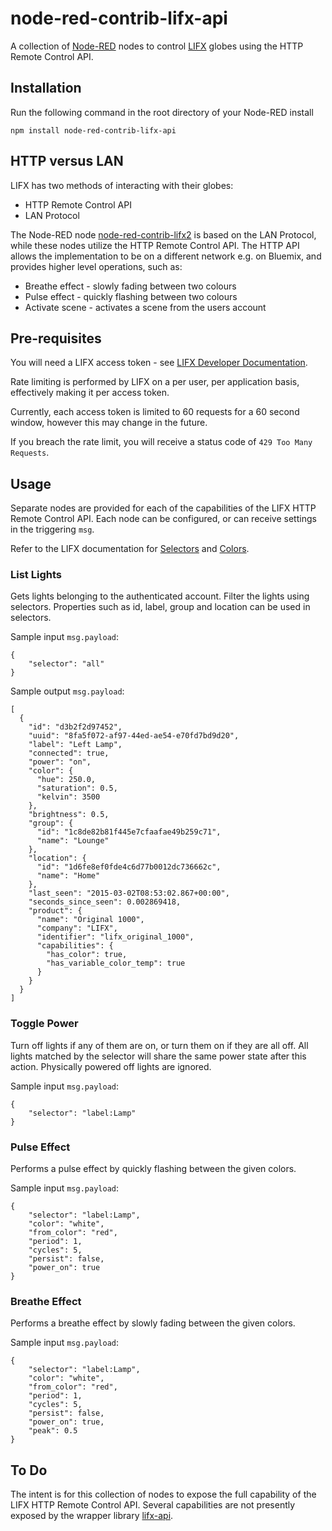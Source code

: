 # node-red-contrib-lifx-api

A collection of [Node-RED](http://nodered.org/) nodes to control [LIFX](http://www.lifx.com/) globes using the HTTP Remote Control API.

## Installation
Run the following command in the root directory of your Node-RED install

    npm install node-red-contrib-lifx-api

## HTTP versus LAN
LIFX has two methods of interacting with their globes:
* HTTP Remote Control API
* LAN Protocol

The Node-RED node [node-red-contrib-lifx2](https://www.npmjs.com/package/node-red-contrib-lifx2) is based on the LAN Protocol, while
these nodes utilize the HTTP Remote Control API.  The HTTP API allows the
implementation to be on a different network e.g. on Bluemix, and provides
higher level operations, such as:
* Breathe effect - slowly fading between two colours
* Pulse effect - quickly flashing between two colours
* Activate scene - activates a scene from the users account

## Pre-requisites
You will need a LIFX access token - see [LIFX Developer Documentation](https://api.developer.lifx.com/docs/authentication).  

Rate limiting is performed by LIFX on a per user, per application basis, effectively making it per access token.

Currently, each access token is limited to 60 requests for a 60 second window, however this may change in the future.

If you breach the rate limit, you will receive a status code of `429 Too Many Requests`.

## Usage
Separate nodes are provided for each of the capabilities of the LIFX HTTP Remote Control API.
Each node can be configured, or can receive settings in the triggering `msg`.

Refer to the LIFX documentation for [Selectors](https://api.developer.lifx.com/docs/selectors) and [Colors](https://api.developer.lifx.com/docs/colors).

### List Lights
Gets lights belonging to the authenticated account. Filter the lights using selectors.
Properties such as id, label, group and location can be used in selectors.

Sample input `msg.payload`:

    {
        "selector": "all"
    }

Sample output `msg.payload`:

    [
      {
        "id": "d3b2f2d97452",
        "uuid": "8fa5f072-af97-44ed-ae54-e70fd7bd9d20",
        "label": "Left Lamp",
        "connected": true,
        "power": "on",
        "color": {
          "hue": 250.0,
          "saturation": 0.5,
          "kelvin": 3500
        },
        "brightness": 0.5,
        "group": {
          "id": "1c8de82b81f445e7cfaafae49b259c71",
          "name": "Lounge"
        },
        "location": {
          "id": "1d6fe8ef0fde4c6d77b0012dc736662c",
          "name": "Home"
        },
        "last_seen": "2015-03-02T08:53:02.867+00:00",
        "seconds_since_seen": 0.002869418,
        "product": {
          "name": "Original 1000",
          "company": "LIFX",
          "identifier": "lifx_original_1000",
          "capabilities": {
            "has_color": true,
            "has_variable_color_temp": true
          }
        }
      }
    ]

### Toggle Power
Turn off lights if any of them are on, or turn them on if they are all off. All lights matched by the selector will share the same power state after this action. Physically powered off lights are ignored.

Sample input `msg.payload`:

    {
        "selector": "label:Lamp"
    }

### Pulse Effect
Performs a pulse effect by quickly flashing between the given colors.

Sample input `msg.payload`:

    {
        "selector": "label:Lamp",
        "color": "white",
        "from_color": "red",
        "period": 1,
        "cycles": 5,
        "persist": false,
        "power_on": true
    }

### Breathe Effect
Performs a breathe effect by slowly fading between the given colors.

Sample input `msg.payload`:

    {
        "selector": "label:Lamp",
        "color": "white",
        "from_color": "red",
        "period": 1,
        "cycles": 5,
        "persist": false,
        "power_on": true,
        "peak": 0.5
    }

## To Do
The intent is for this collection of nodes to expose the full capability of the
LIFX HTTP Remote Control API.  Several capabilities are not presently exposed
by the wrapper library [lifx-api](https://www.npmjs.com/package/lifx-api).
